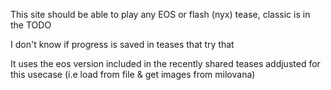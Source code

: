 This site should be able to play any EOS or flash (nyx) tease, classic is in the TODO

I don't know if progress is saved in teases that try that

It uses the eos version included in the recently shared teases addjusted for this usecase (i.e load from file & get images from milovana)
